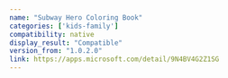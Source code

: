 ```yaml
---
name: "Subway Hero Coloring Book"
categories: ['kids-family']
compatibility: native
display_result: "Compatible"
version_from: "1.0.2.0"
link: https://apps.microsoft.com/detail/9N4BV4G2Z1SG
---
```

